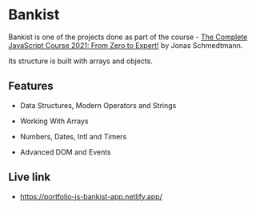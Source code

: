 # Bankist

Bankist is one of the projects done as part of the course - [The Complete JavaScript Course 2021: From Zero to Expert!](https://www.udemy.com/course/the-complete-javascript-course/) by Jonas Schmedtmann.

Its structure is built with arrays and objects.

## Features

* Data Structures, Modern Operators and Strings

* Working With Arrays

* Numbers, Dates, Intl and Timers

* Advanced DOM and Events


## Live link

* https://portfolio-js-bankist-app.netlify.app/
